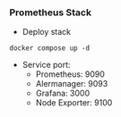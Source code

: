 ### Prometheus Stack

- Deploy stack
```
docker compose up -d
```

- Service port:
    - Prometheus: 9090
    - Alermanager: 9093
    - Grafana: 3000
    - Node Exporter: 9100
